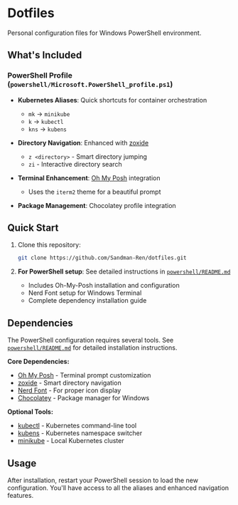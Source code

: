 # Dotfiles

Personal configuration files for Windows PowerShell environment.

## What's Included

### PowerShell Profile (`powershell/Microsoft.PowerShell_profile.ps1`)

- **Kubernetes Aliases**: Quick shortcuts for container orchestration
  - `mk` → `minikube`
  - `k` → `kubectl`
  - `kns` → `kubens`

- **Directory Navigation**: Enhanced with [zoxide](https://github.com/ajeetdsouza/zoxide)
  - `z <directory>` - Smart directory jumping
  - `zi` - Interactive directory search

- **Terminal Enhancement**: [Oh My Posh](https://ohmyposh.dev/) integration
  - Uses the `iterm2` theme for a beautiful prompt

- **Package Management**: Chocolatey profile integration

## Quick Start

1. Clone this repository:
   ```bash
   git clone https://github.com/Sandman-Ren/dotfiles.git
   ```

2. **For PowerShell setup**: See detailed instructions in [`powershell/README.md`](./powershell/README.md)
   - Includes Oh-My-Posh installation and configuration
   - Nerd Font setup for Windows Terminal
   - Complete dependency installation guide

## Dependencies

The PowerShell configuration requires several tools. See [`powershell/README.md`](./powershell/README.md) for detailed installation instructions.

**Core Dependencies:**
- [Oh My Posh](https://ohmyposh.dev/) - Terminal prompt customization
- [zoxide](https://github.com/ajeetdsouza/zoxide) - Smart directory navigation
- [Nerd Font](https://www.nerdfonts.com/) - For proper icon display
- [Chocolatey](https://chocolatey.org/) - Package manager for Windows

**Optional Tools:**
- [kubectl](https://kubernetes.io/docs/tasks/tools/) - Kubernetes command-line tool
- [kubens](https://github.com/ahmetb/kubectx) - Kubernetes namespace switcher
- [minikube](https://minikube.sigs.k8s.io/) - Local Kubernetes cluster

## Usage

After installation, restart your PowerShell session to load the new configuration. You'll have access to all the aliases and enhanced navigation features.
